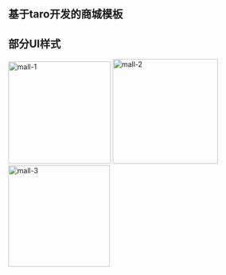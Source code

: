 ## 基于taro开发的商城模板
## 部分UI样式
<img width="206" alt="mall-1" src="https://github.com/keep-promise/tarojs-mall/assets/64321089/84092d20-0e29-43c1-92a5-025ca649bd9e">

<img width="211" alt="mall-2" src="https://github.com/keep-promise/tarojs-mall/assets/64321089/5203f61c-0e39-452c-a34c-69a53503d7c1">

<img width="204" alt="mall-3" src="https://github.com/keep-promise/tarojs-mall/assets/64321089/c214c2fa-eee3-4a04-b809-eb3f402df1f8">
